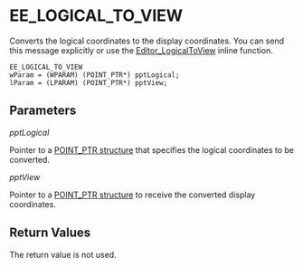 # EE\_LOGICAL\_TO\_VIEW

Converts the logical coordinates to the display coordinates. You can send this
message explicitly or use the
[Editor\_LogicalToView](../macro/editor_logicaltoview)
inline function.

```
EE_LOGICAL_TO_VIEW
wParam = (WPARAM) (POINT_PTR*) pptLogical;
lParam = (LPARAM) (POINT_PTR*) pptView;
```

## Parameters

_pptLogical_

Pointer to a [POINT\_PTR structure](../structure/point_ptr) that specifies the logical coordinates to be
converted.

_pptView_

Pointer to a [POINT\_PTR structure](../structure/point_ptr) to receive the converted display coordinates.

## Return Values

The return value is not used.
